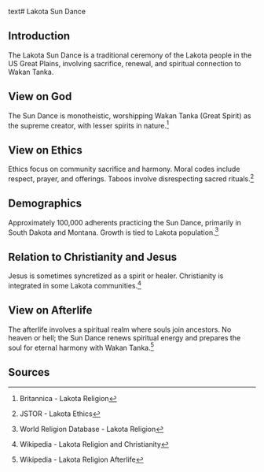 text# Lakota Sun Dance
## Introduction
The Lakota Sun Dance is a traditional ceremony of the Lakota people in the US Great Plains, involving sacrifice, renewal, and spiritual connection to Wakan Tanka.
## View on God
The Sun Dance is monotheistic, worshipping Wakan Tanka (Great Spirit) as the supreme creator, with lesser spirits in nature.[^6]
## View on Ethics
Ethics focus on community sacrifice and harmony. Moral codes include respect, prayer, and offerings. Taboos involve disrespecting sacred rituals.[^7]
## Demographics
Approximately 100,000 adherents practicing the Sun Dance, primarily in South Dakota and Montana. Growth is tied to Lakota population.[^8]
## Relation to Christianity and Jesus
Jesus is sometimes syncretized as a spirit or healer. Christianity is integrated in some Lakota communities.[^9]
## View on Afterlife
The afterlife involves a spiritual realm where souls join ancestors. No heaven or hell; the Sun Dance renews spiritual energy and prepares the soul for eternal harmony with Wakan Tanka.[^10]
## Sources
[^6]: Britannica - Lakota Religion[](https://www.britannica.com/topic/Lakota-religion)
[^7]: JSTOR - Lakota Ethics[](https://www.jstor.org/stable/3260926)
[^8]: World Religion Database - Lakota Religion[](https://www.worldreligiondatabase.org)
[^9]: Wikipedia - Lakota Religion and Christianity[](https://en.wikipedia.org/wiki/Lakota_religion#Christianity)
[^10]: Wikipedia - Lakota Religion Afterlife[](https://en.wikipedia.org/wiki/Lakota_religion#Afterlife)
